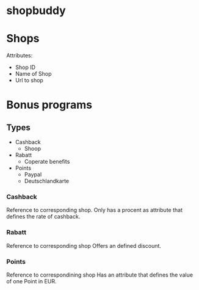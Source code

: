 # shopbuddy

# Shops
Attributes:
- Shop ID
- Name of Shop
- Url to shop

# Bonus programs
## Types
-  Cashback
    - Shoop
- Rabatt
    - Coperate benefits
- Points
    - Paypal
    - Deutschlandkarte

### Cashback
Reference to corresponding shop.
Only has a procent as attribute that defines the rate of cashback.

### Rabatt
Reference to corresponding shop
Offers an defined discount.

### Points
Reference to correspondining shop
Has an attribute that defines the value of one Point in EUR.